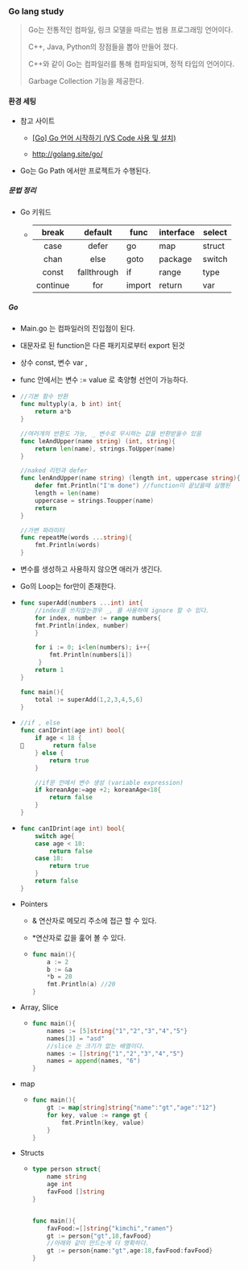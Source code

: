 ### Go lang study

> Go는 전통적인 컴파일, 링크 모델을 따르는 범용 프로그래밍 언어이다.
> 
> C++, Java, Python의 장점들을 뽑아 만들어 졌다. 
> 
> C++와 같이 Go는 컴파일러를 통해 컴파일되며, 정적 타입의 언어이다. 
> 
> Garbage Collection 기능을 제공한다.

#### 환경 세팅

* 참고 사이트
  
  * [[Go] Go 언어 시작하기 (VS Code 사용 및 설치)](https://soyoung-new-challenge.tistory.com/84)
  
  * http://golang.site/go/

* Go는 Go Path 에서만 프로젝트가 수행된다.

##### 문법 정리

* Go 키워드
  
  * | break    | default     | func   | interface | select |
    |:--------:|:-----------:| ------ | --------- | ------ |
    | case     | defer       | go     | map       | struct |
    | chan     | else        | goto   | package   | switch |
    | const    | fallthrough | if     | range     | type   |
    | continue | for         | import | return    | var    |

##### Go

* Main.go 는 컴파일러의 진입점이 된다.

* 대문자로 된 function은 다른 패키지로부터 export 된것

* 상수  const, 변수 var ,

* func 안에서는 변수 := value 로 축양형 선언이 가능하다.

* ```go
  //기본 함수 반환
  func multyply(a, b int) int{
      return a*b
  }
  
  //여러개의 반환도 가능, _ 변수로 무시하는 값을 반환받을수 있음 
  func leAndUpper(name string) (int, string){
      return len(name), strings.ToUpper(name)
  }
  
  //naked 리턴과 defer
  func lenAndUpper(name string) (length int, uppercase string){
      defer fmt.Println("I'm done") //function이 끝났을때 실행된
      length = len(name)
      uppercase = strings.Toupper(name)
      return
  }
  
  //가변 파라미터 
  func repeatMe(words ...string){
      fmt.Println(words)
  }
  ```

* 변수를 생성하고 사용하지 않으면 애러가 생긴다.

* Go의 Loop는 for만이 존재한다.

* ```go
  func superAdd(numbers ...int) int{
      //index를 쓰지않는경우 _, 를 사용하여 ignore 할 수 있다.
      for index, number := range numbers{
      fmt.Println(index, number)
      }
  
      for i := 0; i<len(numbers); i++{
          fmt.Println(numbers[i])
       }
      return 1    
  }
  
  func main(){
      total := superAdd(1,2,3,4,5,6)
  }
  ```

* ```go
  //if , else
  func canIDrint(age int) bool{
      if age < 18 {
          return false
      } else {
          return true
      }  
  
      //if문 안에서 변수 생성 (variable expression)
      if koreanAge:=age +2; koreanAge<18{
          return false
      }
  }
  
  ```

* ```go
  func canIDrint(age int) bool{
      switch age{
      case age < 10:
          return false
      case 18:
          return true
      }
      return false
  }
  ```

* Pointers
  
  * & 연산자로 메모리 주소에 접근 할 수 있다.
  
  * *연산자로 값을 훑어 볼 수 있다.
  
  * ```go
    func main(){
        a := 2
        b := &a
        *b = 20
        fmt.Println(a) //20
    }
    ```

* Array, Slice
  
  * ```go
    func main(){
        names := [5]string{"1","2","3","4","5"}
        names[3] = "asd"
        //slice 는 크기가 없는 배열이다.
        names := []string{"1","2","3","4","5"}
        names = append(names, "6")
    }
    ```

* map
  
  * ```go
    func main(){
        gt := map[string]string{"name":"gt","age":"12"}
        for key, value := range gt {
            fmt.Println(key, value)
        }
    }
    ```

* Structs
  
  * ```go
    type person struct{
        name string
        age int
        favFood []string
    }
    
    
    func main(){
        favFood:=[]string{"kimchi","ramen"}
        gt := person{"gt",18,favFood}
        //아래와 같이 만드는게 더 명확하다.  
        gt := person{name:"gt",age:18,favFood:favFood}
    }
    ```
